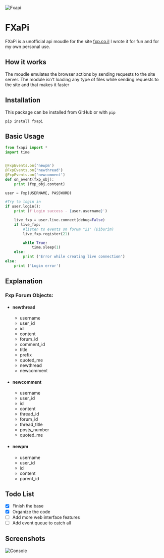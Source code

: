 ![Fxapi](https://i.imgur.com/42kJunI.png)

# FXaPi

FXaPi is a unofficial api moudle for the site [fxp.co.il](https://www.fxp.co.il)
I wrote it for fun and for my own personal use.

## How it works

The moudle emulates the browser actions by sending requests to the site server.
The module isn't loading any type of files while sending requests to the site and that makes it faster 

## Installation

This package can be installed from GitHub or with `pip`
```
pip install fxapi
```

## Basic Usage
```python
from fxapi import *
import time


@FxpEvents.on('newpm')
@FxpEvents.on('newthread')
@FxpEvents.on('newcomment')
def on_event(fxp_obj):
	print (fxp_obj.content)

user = Fxp(USERNAME, PASSWORD)

#Try to login in
if user.login():
	print (f'Login success - {user.username}')

	live_fxp = user.live.connect(debug=False)
	if live_fxp:
		#listen to events on forum "21" (Diburim)
		live_fxp.register(21)

		while True:
			time.sleep(1)
	else:
		print ('Error while creating live connection')
else:
	print ('Login error')
```

## Explanation
### Fxp Forum Objects:
  - #### newthread
    - username
    - user_id
    - id
    - content
    - forum_id
    - comment_id
    - title
    - prefix
    - quoted_me
    - newthread
    - newcomment
  - #### newcomment
    - username
    - user_id
    - id
    - content
    - thread_id
    - forum_id
    - thread_title
    - posts_number
    - quoted_me
  - #### newpm
    - username
    - user_id
    - id
    - content
    - parent_id


## Todo List
- [x] Finish the base
- [X] Organize the code
- [ ] Add more web interface features
- [ ] Add event queue to catch all 

## Screenshots
![Console](https://image.prntscr.com/image/_ZhGSXDmTPquViv0wQOgUA.png)